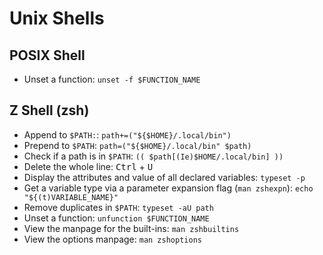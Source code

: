 Unix Shells
===========

POSIX Shell
-----------

- Unset a function: `unset -f $FUNCTION_NAME`

Z Shell (zsh)
-------------

- Append to `$PATH:`: `path+=("${$HOME}/.local/bin")`
- Prepend to `$PATH`: `path=("${$HOME}/.local/bin" $path)`
- Check if a path is in `$PATH`: `(( $path[(Ie)$HOME/.local/bin] ))`
- Delete the whole line: <kbd>Ctrl</kbd> + <kbd>U</kbd>
- Display the attributes and value of all declared variables: `typeset -p`
- Get a variable type via a parameter expansion flag (`man zshexpn`): `echo "${(t)VARIABLE_NAME}"`
- Remove duplicates in `$PATH`: `typeset -aU path`
- Unset a function: `unfunction $FUNCTION_NAME`
- View the manpage for the built-ins: `man zshbuiltins`
- View the options manpage: `man zshoptions`
